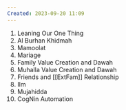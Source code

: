 ```yaml
---
Created: 2023-09-20 11:09
---
```

1. Leaning Our One Thing
2. Al Burhan Khidmah
3. Mamoolat
4. Mariage
5. Family Value Creation and Dawah
6. Muhalla Value Creation and Dawah
7. Friends and [[ExtFam]] Relationship
8. Ilm
9. Mujahidda
10. CogNin Automation
